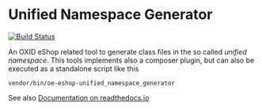 # Unified Namespace Generator

[![Build Status](https://travis-ci.org/OXID-eSales/oxideshop-unified-namespace-generator.svg?branch=master)](https://travis-ci.org/OXID-eSales/oxideshop-unified-namespace-generator)

An OXID eShop related tool to generate class files in the so called _unified namespace_.
This tools implements also a composer plugin, but can also be executed as a
  standalone script like this
 ```
 vendor/bin/oe-eshop-unified_namespace_generator
 ```

See also [Documentation on readthedocs.io](http://oxid-eshop-developer-documentation.readthedocs.io/en/latest/oxid_components/unified_namespace_generator.html)
